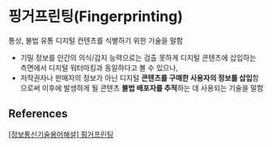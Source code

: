 # 핑거프린팅(Fingerprinting)

통상, 불법 유통 디지털 컨텐츠를 식별하기 위한 기술을 말함

- 기밀 정보를 인간의 의식/감지 능력으로는 검출 못하게 디지털 콘텐츠에 삽입하는 측면에서 디지털 워터마킹과 동일하다고 볼 수 있으나,
- 저작권자나 판매자의 정보가 아닌 디지털 **콘텐츠를 구매한 사용자의 정보를 삽입**함으로써 이후에 발생하게 될 콘텐츠 **불법 배포자를 추적**하는 데 사용되는 기술을 말함

## References

[\[정보통신기술용어해설\] 핑거프린팅](http://www.ktword.co.kr/test/view/view.php?m_temp1=2873)
